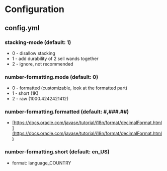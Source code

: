 # Configuration

## config.yml

### stacking-mode (default: 1)

* 0 - disallow stacking
* 1 - add durability of 2 sell wands together
* 2 - ignore, not recommended

### number-formatting.mode (default: 0)

* 0 - formatted (customizable, look at the formatted part)
* 1 - short (1K)
* 2 - raw (1000.4242421412)

### number-formatting.formatted (default: #,###.##)

* [https://docs.oracle.com/javase/tutorial/i18n/format/decimalFormat.html](https://docs.oracle.com/javase/tutorial/i18n/format/decimalFormat.html)

### number-formatting.short (default: en_US)

* format: language_COUNTRY